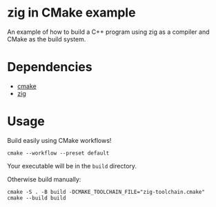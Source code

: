 # zig in CMake example

An example of how to build a C++ program using zig as a compiler and CMake as the build system.

# Dependencies

- [cmake](https://cmake.org/)
- [zig](https://ziglang.org/)

# Usage

Build easily using CMake workflows!

```
cmake --workflow --preset default
```

Your executable will be in the `build` directory.

Otherwise build manually:

```
cmake -S . -B build -DCMAKE_TOOLCHAIN_FILE="zig-toolchain.cmake"
cmake --build build
```